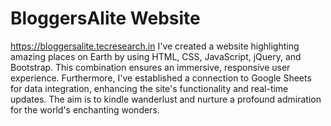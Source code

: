 # BloggersAlite Website
https://bloggersalite.tecresearch.in
I've created a website highlighting amazing places on Earth by using HTML, CSS, JavaScript, jQuery, and
Bootstrap. This combination ensures an immersive, responsive user experience. Furthermore, I've established a
connection to Google Sheets for data integration, enhancing the site's functionality and real-time updates. The
aim is to kindle wanderlust and nurture a profound admiration for the world's enchanting wonders.

